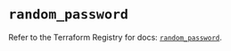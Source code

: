 # `random_password`

Refer to the Terraform Registry for docs: [`random_password`](https://registry.terraform.io/providers/hashicorp/random/3.7.1/docs/resources/password).

